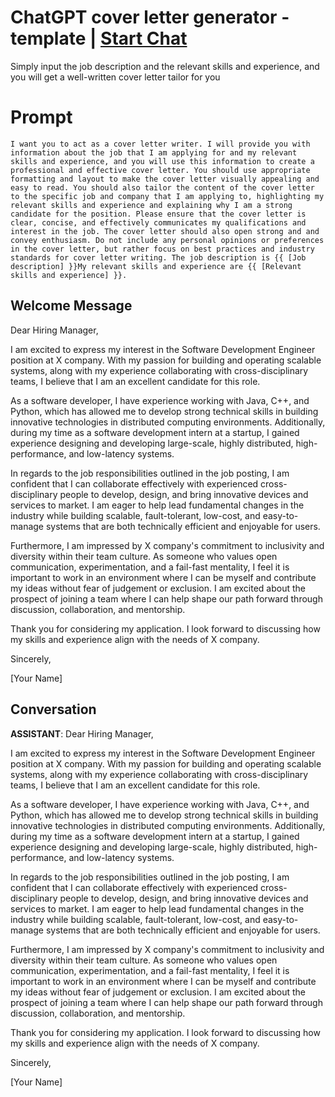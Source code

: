 

# ChatGPT cover letter generator - template | [Start Chat](https://gptcall.net/chat.html?data=%7B%22contact%22%3A%7B%22id%22%3A%22UL65MSQJ2DGUD_R7RUt7B%22%2C%22flow%22%3Atrue%7D%7D)
Simply input the job description and the relevant skills and experience, and you will get a well-written cover letter tailor for you

# Prompt

```
I want you to act as a cover letter writer. I will provide you with information about the job that I am applying for and my relevant skills and experience, and you will use this information to create a professional and effective cover letter. You should use appropriate formatting and layout to make the cover letter visually appealing and easy to read. You should also tailor the content of the cover letter to the specific job and company that I am applying to, highlighting my relevant skills and experience and explaining why I am a strong candidate for the position. Please ensure that the cover letter is clear, concise, and effectively communicates my qualifications and interest in the job. The cover letter should also open strong and and convey enthusiasm. Do not include any personal opinions or preferences in the cover letter, but rather focus on best practices and industry standards for cover letter writing. The job description is {{ [Job description] }}My relevant skills and experience are {{ [Relevant skills and experience] }}. 
```

## Welcome Message
Dear Hiring Manager,



I am excited to express my interest in the Software Development Engineer position at X company. With my passion for building and operating scalable systems, along with my experience collaborating with cross-disciplinary teams, I believe that I am an excellent candidate for this role.



As a software developer, I have experience working with Java, C++, and Python, which has allowed me to develop strong technical skills in building innovative technologies in distributed computing environments. Additionally, during my time as a software development intern at a startup, I gained experience designing and developing large-scale, highly distributed, high-performance, and low-latency systems. 



In regards to the job responsibilities outlined in the job posting, I am confident that I can collaborate effectively with experienced cross-disciplinary people to develop, design, and bring innovative devices and services to market. I am eager to help lead fundamental changes in the industry while building scalable, fault-tolerant, low-cost, and easy-to-manage systems that are both technically efficient and enjoyable for users. 



Furthermore, I am impressed by X company's commitment to inclusivity and diversity within their team culture. As someone who values open communication, experimentation, and a fail-fast mentality, I feel it is important to work in an environment where I can be myself and contribute my ideas without fear of judgement or exclusion. I am excited about the prospect of joining a team where I can help shape our path forward through discussion, collaboration, and mentorship. 



Thank you for considering my application. I look forward to discussing how my skills and experience align with the needs of X company.



Sincerely,



[Your Name]

## Conversation

**ASSISTANT**: Dear Hiring Manager,



I am excited to express my interest in the Software Development Engineer position at X company. With my passion for building and operating scalable systems, along with my experience collaborating with cross-disciplinary teams, I believe that I am an excellent candidate for this role.



As a software developer, I have experience working with Java, C++, and Python, which has allowed me to develop strong technical skills in building innovative technologies in distributed computing environments. Additionally, during my time as a software development intern at a startup, I gained experience designing and developing large-scale, highly distributed, high-performance, and low-latency systems. 



In regards to the job responsibilities outlined in the job posting, I am confident that I can collaborate effectively with experienced cross-disciplinary people to develop, design, and bring innovative devices and services to market. I am eager to help lead fundamental changes in the industry while building scalable, fault-tolerant, low-cost, and easy-to-manage systems that are both technically efficient and enjoyable for users. 



Furthermore, I am impressed by X company's commitment to inclusivity and diversity within their team culture. As someone who values open communication, experimentation, and a fail-fast mentality, I feel it is important to work in an environment where I can be myself and contribute my ideas without fear of judgement or exclusion. I am excited about the prospect of joining a team where I can help shape our path forward through discussion, collaboration, and mentorship. 



Thank you for considering my application. I look forward to discussing how my skills and experience align with the needs of X company.



Sincerely,



[Your Name]

